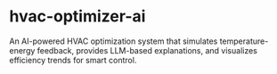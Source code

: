 # hvac-optimizer-ai
An AI-powered HVAC optimization system that simulates temperature-energy feedback, provides LLM-based explanations, and visualizes efficiency trends for smart control.
